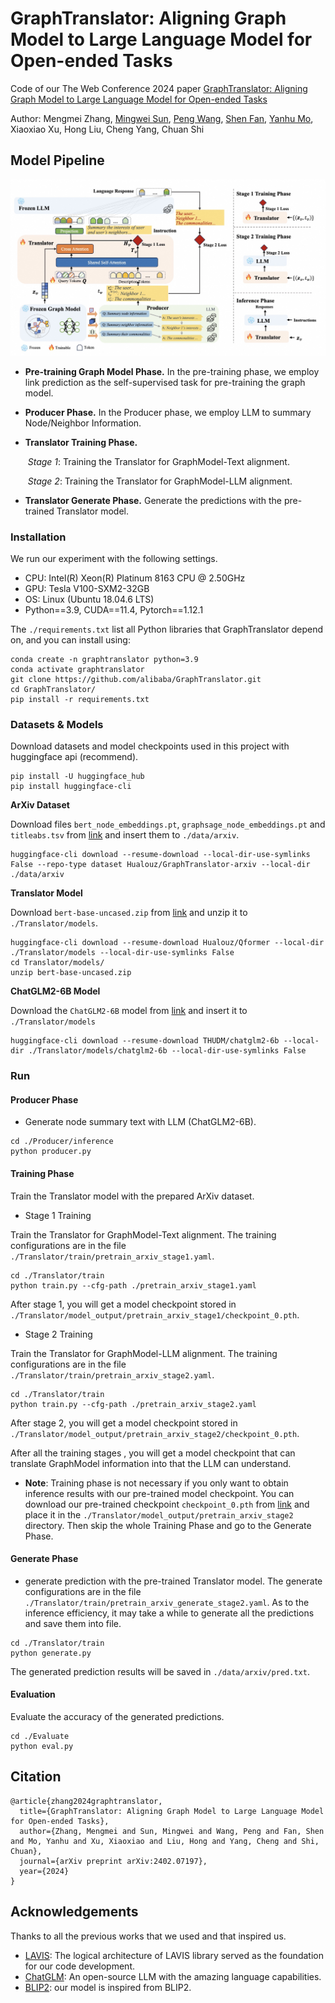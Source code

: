 # GraphTranslator: Aligning Graph Model to Large Language Model for Open-ended Tasks

Code of our The Web Conference 2024 paper
[GraphTranslator: Aligning Graph Model to Large Language Model for Open-ended Tasks](https://arxiv.org/pdf/2402.07197.pdf)

Author: Mengmei Zhang, [Mingwei Sun](https://github.com/smw1996), [Peng Wang](https://github.com/PaulWongDlut), [Shen Fan](https://www.findshine.com), [Yanhu Mo](https://github.com/guyuisland), Xiaoxiao Xu, Hong Liu, Cheng Yang, Chuan Shi

## Model Pipeline

![image-20240129111934589](./figure/model.jpg)

- **Pre-training Graph Model Phase.** In the pre-training phase, we employ link prediction as the self-supervised task for pre-training the graph model.

- **Producer Phase.** In the Producer phase, we employ LLM to summary Node/Neighbor Information.

- **Translator Training Phase.**

  ​	*Stage 1*: Training the Translator for GraphModel-Text alignment.

  ​	*Stage 2*: Training the Translator for GraphModel-LLM alignment.

- **Translator Generate Phase.** Generate the predictions with the pre-trained Translator model.

### Installation

We run our experiment with the following settings.

- CPU: Intel(R) Xeon(R) Platinum 8163 CPU @ 2.50GHz
- GPU: Tesla V100-SXM2-32GB
- OS: Linux (Ubuntu 18.04.6 LTS)
- Python==3.9, CUDA==11.4, Pytorch==1.12.1

The `./requirements.txt` list all Python libraries that GraphTranslator depend on, and you can install using:

```
conda create -n graphtranslator python=3.9
conda activate graphtranslator
git clone https://github.com/alibaba/GraphTranslator.git
cd GraphTranslator/
pip install -r requirements.txt
```

### Datasets & Models
  Download datasets and model checkpoints used in this project with huggingface api (recommend).

```
pip install -U huggingface_hub
pip install huggingface-cli
```

**ArXiv Dataset**

Download files `bert_node_embeddings.pt`, `graphsage_node_embeddings.pt` and `titleabs.tsv` from [link](https://huggingface.co/datasets/Hualouz/GraphTranslator-arixv) and insert them to `./data/arxiv`.

```
huggingface-cli download --resume-download --local-dir-use-symlinks False --repo-type dataset Hualouz/GraphTranslator-arxiv --local-dir ./data/arxiv
```

**Translator Model**

Download `bert-base-uncased.zip` from [link](https://huggingface.co/Hualouz/Qformer/tree/main) and unzip it to `./Translator/models`.

```
huggingface-cli download --resume-download Hualouz/Qformer --local-dir ./Translator/models --local-dir-use-symlinks False
cd Translator/models/
unzip bert-base-uncased.zip
```

**ChatGLM2-6B Model**

Download the `ChatGLM2-6B` model from [link](https://huggingface.co/THUDM/chatglm2-6b) and insert it to `./Translator/models` 

```
huggingface-cli download --resume-download THUDM/chatglm2-6b --local-dir ./Translator/models/chatglm2-6b --local-dir-use-symlinks False
```

### Run

#### Producer Phase

- Generate node summary text with LLM (ChatGLM2-6B).

```
cd ./Producer/inference
python producer.py
```

#### Training Phase

Train the Translator model with the prepared ArXiv dataset.

- Stage 1 Training

Train the Translator for GraphModel-Text alignment. The training configurations are in the file `./Translator/train/pretrain_arxiv_stage1.yaml`.

```
cd ./Translator/train
python train.py --cfg-path ./pretrain_arxiv_stage1.yaml
```

After stage 1, you will get a model checkpoint stored in `./Translator/model_output/pretrain_arxiv_stage1/checkpoint_0.pth`.

- Stage 2 Training

Train the Translator for GraphModel-LLM alignment. The training configurations are in the file `./Translator/train/pretrain_arxiv_stage2.yaml`.

```
cd ./Translator/train
python train.py --cfg-path ./pretrain_arxiv_stage2.yaml
```

After stage 2, you will get a model checkpoint stored in `./Translator/model_output/pretrain_arxiv_stage2/checkpoint_0.pth`.

After all the training stages , you will get a model checkpoint that can translate GraphModel information into that the LLM can understand.

- **Note**: Training phase is not necessary if you only want to obtain inference results with our pre-trained model checkpoint. You can download our pre-trained checkpoint `checkpoint_0.pth` from [link](https://huggingface.co/Hualouz/Qformer/tree/main) and place it in the `./Translator/model_output/pretrain_arxiv_stage2` directory. Then skip the whole Training Phase and go to the Generate Phase.

#### Generate Phase

- generate prediction with the pre-trained Translator model. The generate configurations are in the file `./Translator/train/pretrain_arxiv_generate_stage2.yaml`. As to the inference efficiency, it may take a while to generate all the predictions and save them into file.

```
cd ./Translator/train
python generate.py
```

The generated prediction results will be saved in `./data/arxiv/pred.txt`.

#### Evaluation

Evaluate the accuracy of the generated predictions.

```
cd ./Evaluate
python eval.py
```

## Citation

```
@article{zhang2024graphtranslator,
  title={GraphTranslator: Aligning Graph Model to Large Language Model for Open-ended Tasks},
  author={Zhang, Mengmei and Sun, Mingwei and Wang, Peng and Fan, Shen and Mo, Yanhu and Xu, Xiaoxiao and Liu, Hong and Yang, Cheng and Shi, Chuan},
  journal={arXiv preprint arXiv:2402.07197},
  year={2024}
}
```

## Acknowledgements
Thanks to all the previous works that we used and that inspired us.

- [LAVIS](https://github.com/salesforce/LAVIS): The logical architecture of LAVIS library served as the foundation for our code development.
- [ChatGLM](https://github.com/THUDM/ChatGLM-6B): An open-source LLM with the amazing language capabilities.
- [BLIP2](https://arxiv.org/abs/2301.12597): our model is inspired from BLIP2.